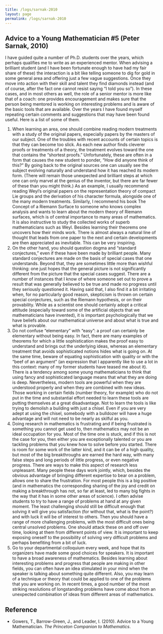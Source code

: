 ```yaml
---
title: /logs/sarnak-2010
layout: page
permalink: /logs/sarnak-2010
---
```


## Advice to a Young Mathematician \#5 (Peter Sarnak, 2010)

I have guided quite a number of Ph.D. students over the years, which perhaps qualifies me to write as an experienced mentor. When advising a brilliant student (and I have been fortunate enough to have had my fair share of these) the interaction is a bit like telling someone to dig for gold in some general area and offering just a few vague suggestions. Once they move into action with their skill and talent they find diamonds instead (and of course, after the fact one cannot resist saying “I told you so”). In these cases, and in most others as well, the role of a senior mentor is more like that of a coach: one provides encouragement and makes sure that the person being mentored is working on interesting problems and is aware of the basic tools that are available. Over the years I have found myself repeating certain comments and suggestions that may have been found useful. Here is a list of some of them.

1. When learning an area, one should combine reading modern treatments with a study of the original papers, especially papers by the masters of our subject. One of the troubles with recent accounts of certain topics is that they can become too slick. As each new author finds cleverer proofs or treatments of a theory, the treatment evolves toward the one that contains the “shortest proofs.” Unfortunately, these are often in a form that causes the new student to ponder, “How did anyone think of this?” By going back to the original sources one can usually see the subject evolving naturally and understand how it has reached its modern form. (There will remain those unexpected and brilliant steps at which one can only marvel at the genius of the inventor, but there are far fewer of these than you might think.) As an example, I usually recommend reading Weyl’s original papers on the representation theory of compact Lie groups and the derivation of his character formula, alongside one of the many modern treatments. Similarly, I recommend his book The Concept of a Riemann Surface to someone who knows complex analysis and wants to learn about the modern theory of Riemann surfaces, which is of central importance to many areas of mathematics. It is also instructive to study the collected works of superb mathematicians such as Weyl. Besides learning their theorems one uncovers how their minds work. There is almost always a natural line of thought that leads from one paper to the next and certain developments are then appreciated as inevitable. This can be very inspiring.
2. On the other hand, you should question dogma and “standard conjectures,” even if these have been made by brilliant people. Many standard conjectures are made on the basis of special cases that one understands. Beyond that, they are sometimes little more than wishful thinking: one just hopes that the general picture is not significantly different from the picture that the special cases suggest. There are a number of instances that I know of where someone set out to prove a result that was generally believed to be true and made no progress until they seriously questioned it. Having said that, I also find it a bit irritating when, for no particularly good reason, skepticism is thrown on certain special conjectures, such as the Riemann hypothesis, or on their provability. While as a scientist one should certainly adopt a critical attitude (especially toward some of the artificial objects that we mathematicians have invented), it is important psychologically that we have beliefs about our mathematical universe and about what is true and what is provable.
3. Do not confuse “elementary” with “easy”: a proof can certainly be elementary without being easy. In fact, there are many examples of theorems for which a little sophistication makes the proof easy to understand and brings out the underlying ideas, whereas an elementary treatment that avoids sophisticated notions hides what is going on. At the same time, beware of equating sophistication with quality or with the “beef of an argument” (an expression that I apparently like to use a lot in this context: many of my former students have teased me about it). There is a tendency among some young mathematicians to think that using fancy and sophisticated language means that what they are doing is deep. Nevertheless, modern tools are powerful when they are understood properly and when they are combined with new ideas. Those working in certain fields (number theory, for example) who do not put in the time and substantial effort needed to learn these tools are putting themselves at a great disadvantage. Not to learn the tools is like trying to demolish a building with just a chisel. Even if you are very adept at using the chisel, somebody with a bulldozer will have a huge advantage and will not need to be nearly as skilful as you.
4. Doing research in mathematics is frustrating and if being frustrated is something you cannot get used to, then mathematics may not be an ideal occupation for you. Most of the time one is stuck, and if this is not the case for you, then either you are exceptionally talented or you are tackling problems that you knew how to solve before you started. There is room for some work of the latter kind, and it can be of a high quality, but most of the big breakthroughs are earned the hard way, with many false steps and long periods of little progress, or even negative progress. There are ways to make this aspect of research less unpleasant. Many people these days work jointly, which, besides the obvious advantage of bringing different expertise to bear on a problem, allows one to share the frustration. For most people this is a big positive (and in mathematics the corresponding sharing of the joy and credit on making a breakthrough has not, so far at least, led to many big fights in the way that it has in some other areas of science). I often advise students to try to have a range of problems at hand at any given moment. The least challenging should still be difficult enough that solving it will give you satisfaction (for without that, what is the point?) and with luck it will be of interest to others. Then you should have a range of more challenging problems, with the most difficult ones being central unsolved problems. One should attack these on and off over time, looking at them from different points of view. It is important to keep exposing oneself to the possibility of solving very difficult problems and perhaps benefiting from a bit of luck.
5. Go to your departmental colloquium every week, and hope that its organizers have made some good choices for speakers. It is important to have a broad awareness of mathematics. Besides learning about interesting problems and progress that people are making in other fields, you can often have an idea stimulated in your mind when the speaker is talking about something quite different. Also, you may learn of a technique or theory that could be applied to one of the problems that you are working on. In recent times, a good number of the most striking resolutions of longstanding problems have come about from an unexpected combination of ideas from different areas of mathematics.

## Reference

* Gowers, T., Barrow-Green, J., and Leader, I. (2010). Advice to a Young Mathematician. _The Princeton Companion to Mathematics_.
